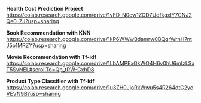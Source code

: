 <b>Health Cost Prediction Project</b><br>
https://colab.research.google.com/drive/1vFD_N0cw1ZCD7UdfkgxlY7CNJ2Qe0-ZJ?usp=sharing

<b> Book Recommendation with KNN</b><br>
https://colab.research.google.com/drive/1kP6WWwBdamrw0BQqrWrnH7ntJ5o1MRZY?usp=sharing

<b> Movie Recommendation with Tf-idf</b><br>
https://colab.research.google.com/drive/1LbAMPExGkWO4H6v0hU6mIzLSxT5SvNEL#scrollTo=Qp_tRW-CxhD8

<b> Product Type Classifier with Tf-idf</b><br>
https://colab.research.google.com/drive/1u3ZH0JjoRkWwu5s4R264dtC2ycVEVN9B?usp=sharing
